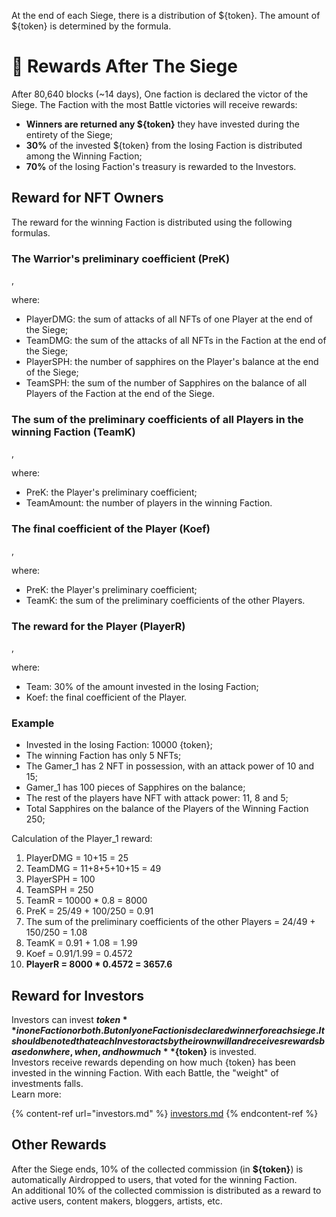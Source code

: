 <p>At the end of each Siege, there is a distribution of ${token}. The amount of ${token} 
is determined by the formula.</p>

# 🎇 Rewards After The Siege

After 80,640 blocks (~14 days), One faction is declared the victor of the Siege. The Faction with the 
most Battle victories will receive rewards:
* **Winners are returned any ${token}** they have invested during the entirety of the Siege;
* **30%** of the invested ${token} from the losing Faction is distributed among the Winning Faction;
* **70%** of the losing Faction's treasury is rewarded to the Investors.

## Reward for NFT Owners

The reward for the winning Faction is distributed using the following formulas.

### The Warrior's preliminary coefficient (PreK)

<MathComponent :mathExpression="'PreK={PlayerDMG} \over {TeamDMG}+{PlayerSPH} \over {TeamSPH}'" /></MathComponent>,

where:
* PlayerDMG: the sum of attacks of all NFTs of one Player at the end of the Siege;
* TeamDMG: the sum of the attacks of all NFTs in the Faction at the end of the Siege;
* PlayerSPH: the number of sapphires on the Player's balance at the end of the Siege;
* TeamSPH: the sum of the number of Sapphires on the balance of all Players of the Faction at the end of the Siege.

### The sum of the preliminary coefficients of all Players in the winning Faction (TeamK)

<MathComponent :mathExpression="'TeamK =(\sum_{i=Player}^{TeamAmount}PreK_i)'" /></MathComponent>,

where:
* PreK: the Player's preliminary coefficient;
* TeamAmount: the number of players in the winning Faction.

### The final coefficient of the Player (Koef)

<MathComponent :mathExpression="'Koef={PreK \over TeamK}'" /></MathComponent>,

where:
* PreK: the Player's preliminary coefficient;
* TeamK: the sum of the preliminary coefficients of the other Players.

### The reward for the Player (PlayerR)

<MathComponent :mathExpression="'PlayerR=TeamR*Koef'" /></MathComponent>,

where:
* Team: 30% of the amount invested in the losing Faction;
* Koef: the final coefficient of the Player.

### Example

* Invested in the losing Faction: 10000 {token};
* The winning Faction has only 5 NFTs;
* The Gamer_1 has 2 NFT in possession, with an attack power of 10 and 15;
* Gamer_1 has 100 pieces of Sapphires on the balance;
* The rest of the players have NFT with attack power: 11, 8 and 5;
* Total Sapphires on the balance of the Players of the Winning Faction 250;

Calculation of the Player_1 reward:
1. PlayerDMG = 10+15 = 25
2. TeamDMG = 11+8+5+10+15 = 49
3. PlayerSPH = 100
4. TeamSPH = 250
5. TeamR = 10000 * 0.8 = 8000
6. PreK =  25/49 + 100/250 = 0.91
7. The sum of the preliminary coefficients of the other Players = 24/49 + 150/250 = 1.08
8. TeamK = 0.91 + 1.08 = 1.99
9. Koef = 0.91/1.99 = 0.4572
10. **PlayerR = 8000 * 0.4572 = 3657.6**

## Reward for Investors
Investors can invest **${token}** in one Faction or both. But only one Faction is declared winner for each 
siege. It should be noted that each Investor acts by their own will and receives rewards based on where, 
when, and how much **${token}** is invested.\
Investors receive rewards depending on how much {token} has been invested in the winning Faction. With each 
Battle, the "weight" of investments falls.\
Learn more:

{% content-ref url="investors.md" %}
[investors.md](investors.md)
{% endcontent-ref %}

## Other Rewards

After the Siege ends, 10% of the collected commission (in **${token}**) is automatically Airdropped to users, that voted 
for the winning Faction.\
An additional 10% of the collected commission is distributed as a reward to active users, content makers, 
bloggers, artists, etc.